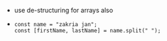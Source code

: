 - use de-structuring for arrays also
- ```
  const name = "zakria jan";
  const [firstName, lastName] = name.split(" ");
  ```